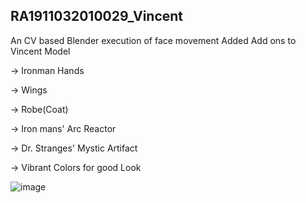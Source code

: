 ## RA1911032010029_Vincent
An CV based Blender execution of face movement 
Added Add ons to Vincent Model

-> Ironman Hands

-> Wings

-> Robe(Coat)

-> Iron mans' Arc Reactor

-> Dr. Stranges' Mystic Artifact

-> Vibrant Colors for good Look

![image](https://user-images.githubusercontent.com/84949138/152320840-34ae4cac-f74e-488e-9bba-9d2f71016798.png)
